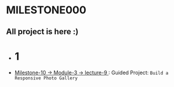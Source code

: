 # MILESTONE000

## All project is here :)

 - # 1 

- <ins> Milestone-10 -> Module-3 -> lecture-9 </ins> : Guided Project: `Build a Responsive Photo Gallery`
